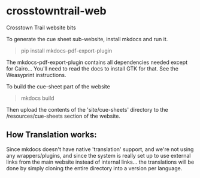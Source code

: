 # crosstowntrail-web
Crosstown Trail website bits


To generate the cue sheet sub-website, install mkdocs and run it.

> pip install mkdocs-pdf-export-plugin

The mkdocs-pdf-export-plugin contains all dependencies needed except for Cairo...
You'll need to read the docs to install GTK for that. See the Weasyprint instructions.

To build the cue-sheet part of the website

> mkdocs build

Then upload the contents of the 'site/cue-sheets' directory to the /resources/cue-sheets section of the website.


## How Translation works:
Since mkdocs doesn't have native 'translation' support, and we're not using any wrappers/plugins,
and since the system is really set up to use external links from the main website instead
of internal links... the translations will be done by simply cloning the entire directory into
a version per language.
